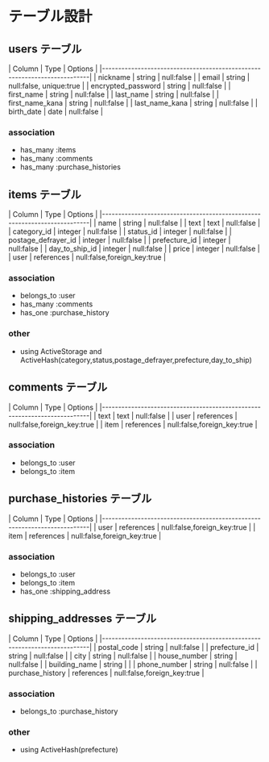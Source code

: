 # テーブル設計

## users テーブル
| Column                | Type           | Options                         |
|--------------------------------------------------------------------------|
| nickname              | string         | null:false                      |
| email                 | string         | null:false, unique:true         |
| encrypted_password    | string         | null:false                      |
| first_name            | string         | null:false                      |
| last_name             | string         | null:false                      |
| first_name_kana       | string         | null:false                      |
| last_name_kana        | string         | null:false                      |
| birth_date            | date           | null:false                      |

### association
- has_many :items
- has_many :comments
- has_many :purchase_histories

## items テーブル
| Column                | Type           | Options                         |
|--------------------------------------------------------------------------|
| name                  | string         | null:false                      |
| text                  | text           | null:false                      |
| category_id           | integer        | null:false                      |
| status_id             | integer        | null:false                      |
| postage_defrayer_id   | integer        | null:false                      |
| prefecture_id         | integer        | null:false                      |
| day_to_ship_id        | integer        | null:false                      |
| price                 | integer        | null:false                      |
| user                  | references     | null:false,foreign_key:true     |

### association
- belongs_to :user
- has_many :comments
- has_one :purchase_history

### other
- using ActiveStorage and ActiveHash(category,status,postage_defrayer,prefecture,day_to_ship)

## comments テーブル
| Column                | Type           | Options                         |
|--------------------------------------------------------------------------|
| text                  | text           | null:false                      |
| user                  | references     | null:false,foreign_key:true     |
| item                  | references     | null:false,foreign_key:true     |

### association
- belongs_to :user
- belongs_to :item

## purchase_histories テーブル
| Column                | Type           | Options                         |
|--------------------------------------------------------------------------|
| user                  | references     | null:false,foreign_key:true     |
| item                  | references     | null:false,foreign_key:true     |

### association
- belongs_to :user
- belongs_to :item
- has_one :shipping_address

## shipping_addresses テーブル
| Column                | Type           | Options                         |
|--------------------------------------------------------------------------|
| postal_code           | string         | null:false                      |
| prefecture_id         | string         | null:false                      |
| city                  | string         | null:false                      |
| house_number          | string         | null:false                      |
| building_name         | string         |                                 |
| phone_number          | string         | null:false                      |
| purchase_history      | references     | null:false,foreign_key:true     |

### association
- belongs_to :purchase_history

### other
- using ActiveHash(prefecture)
